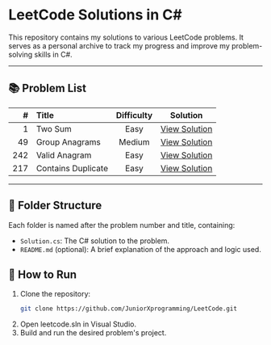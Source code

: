 # LeetCode Solutions in C#

This repository contains my solutions to various LeetCode problems. It serves as a personal archive to track my progress and improve my problem-solving skills in C#.

---

## 📚 Problem List

| # | Title | Difficulty | Solution |
|--:|:------|:-----------:|:--------:|
| 1 | Two Sum | Easy | [View Solution](./LeetCodeSolutions/TwoSum/README.md) |
| 49 | Group Anagrams | Medium | [View Solution](./GroupAnagrams/README.md) |
| 242 | Valid Anagram | Easy | [View Solution](./ValidAnagram/Readme.md) |
| 217 | Contains Duplicate | Easy | [View Solution](./Contains_Duplicate/README.md) |

---

## 📁 Folder Structure

Each folder is named after the problem number and title, containing:

- `Solution.cs`: The C# solution to the problem.
- `README.md` (optional): A brief explanation of the approach and logic used.

## 🚀 How to Run

1. Clone the repository:
   ```bash
   git clone https://github.com/JuniorXprogramming/LeetCode.git
2. Open leetcode.sln in Visual Studio.
3. Build and run the desired problem's project.
